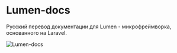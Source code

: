 # Lumen-docs

Русский перевод документации для Lumen - микрофреймворка, основанного на Laravel.

![Lumen-docs](http://dl.softroot.ru/screenshots/lumen-doc-pic.png)
